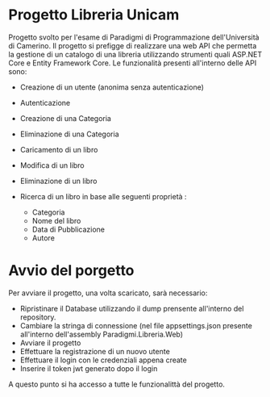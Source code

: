 # Progetto Libreria Unicam
Progetto svolto per l'esame di Paradigmi di Programmazione dell'Università di Camerino. Il progetto si prefigge di realizzare una web API che permetta la gestione di un catalogo di una libreria utilizzando strumenti quali ASP.NET Core e Entity Framework Core. Le funzionalità presenti all'interno delle API sono: 
 - Creazione di un utente (anonima senza autenticazione)
 - Autenticazione
 - Creazione di una Categoria
 - Eliminazione di una Categoria 
 
 - Caricamento di un libro
 - Modifica di un libro
 - Eliminazione di un libro
 - Ricerca di un libro in base alle seguenti proprietà :
     - Categoria
	  - Nome del libro
	  - Data di Pubblicazione
	  - Autore
# Avvio del porgetto
Per avviare il progetto, una volta scaricato, sarà necessario:
  - Ripristinare il Database utilizzando il dump prensente all'interno del repository. 
  - Cambiare la stringa di connessione (nel file appsettings.json presente all'interno dell'assembly Paradigmi.Libreria.Web)
  - Avviare il progetto
  - Effettuare la registrazione di un nuovo utente
  - Effettuare il login con le credenziali appena create
  - Inserire il token jwt generato dopo il login

A questo punto si ha accesso a tutte le funzionalittà del progetto. 
